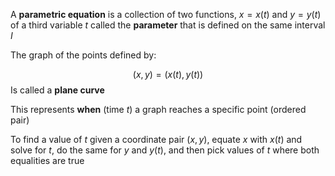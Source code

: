 A **parametric equation** is a collection of two functions, $x = x(t)$ and $y = y(t)$ of a third variable $t$ called the **parameter** that is defined on the same interval $I$

The graph of the points defined by:

$$(x, y) = (x(t), y(t))$$
Is called a **plane curve**

This represents **when** (time $t$) a graph reaches a specific point (ordered pair)

To find a value of $t$ given a coordinate pair $(x, y)$, equate $x$ with $x(t)$ and solve for $t$, do the same for $y$ and $y(t)$, and then pick values of $t$ where both equalities are true